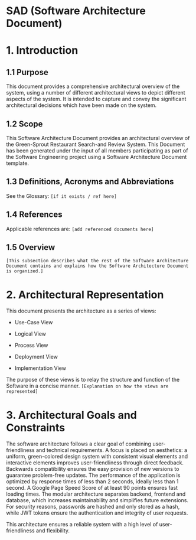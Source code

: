 # SAD (**S**oftware **A**rchitecture **D**ocument)

# 1. Introduction

## 1.1 Purpose

This document provides a comprehensive architectural overview of the system, using a number of different architectural views to depict different aspects of the system. It is intended to capture and convey the significant architectural decisions which have been made on the system.

## 1.2 Scope

This Software Architecture Document provides an architectural overview of the Green-Sprout Restaurant Search-and Review System. This Document has been generated under the input of all members participating as part of the Software Engineering project using a Software Architecture Document template.

## 1.3 Definitions, Acronyms and Abbreviations

See the Glossary: ```[if it exists / ref here]```

## 1.4 References

Applicable references are: ```[add referenced documents here]```

## 1.5 Overview

```
[This subsection describes what the rest of the Software Architecture Document contains and explains how the Software Architecture Document is organized.]
```

# 2. Architectural Representation

This document presents the architecture as a series of views:

- Use-Case View
  
- Logical View
  
- Process View
  
- Deployment View
  
- Implementation View
  

The purpose of these views is to relay the structure and function of the Software in a concise manner. 
```[Explanation on how the views are represented] ```

# 3. Architectural Goals and Constraints

The software architecture follows a clear goal of combining user-friendliness and technical requirements. A focus is placed on aesthetics: a uniform, green-colored design system with consistent visual elements and interactive elements improves user-friendliness through direct feedback.
Backwards compatibility ensures the easy provision of new versions to guarantee problem-free updates. The performance of the application is optimized by response times of less than 2 seconds, ideally less than 1 second. A Google Page Speed Score of at least 90 points ensures fast loading times.
The modular architecture separates backend, frontend and database, which increases maintainability and simplifies future extensions. For security reasons, passwords are hashed and only stored as a hash, while JWT tokens ensure the authentication and integrity of user requests.

This architecture ensures a reliable system with a high level of user-friendliness and flexibility.

